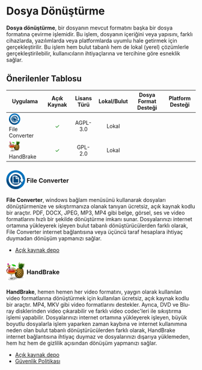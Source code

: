 <!-- NOTLAR
 - Bu kategoride lokal ve bulut tabanlı uygulamalar ayrı ayrı eklenebilir- tek bir tabloda belirtilebilir ancak lokal ve bulut tabanlı uygulamaların farkı anlatılmalıdır.
 - Tablo eklemeyi unutmayın
 - Uygun görseller eklemeyi unutmayın.
 - İçerik kuralları ve ekleme yapmak sayfalarını ziyaret edebilirsiniz -->

# Dosya Dönüştürme

**Dosya dönüştürme**, bir dosyanın mevcut formatını başka bir dosya formatına çevirme işlemidir. Bu işlem, dosyanın içeriğini veya yapısını, farklı cihazlarda, yazılımlarda veya platformlarda uyumlu hale getirmek için gerçekleştirilir. Bu işlem hem bulut tabanlı hem de lokal (yerel) çözümlerle gerçekleştirilebilir, kullanıcıların ihtiyaçlarına ve tercihine göre esneklik sağlar.

## Önerilenler Tablosu

| Uygulama | Açık Kaynak | Lisans Türü | Lokal/Bulut | Dosya Format Desteği | Platform Desteği |
|----------|:-----------:|:-----------:|:-----------:|:--------------------:|:----------------:|
| <span style="display: inline-block; vertical-align: middle;"><img src="docs/images/fileconverter-icon.png" alt="fileconverter" style="width: 30px; height: 30px;"> </span> <span style="display: inline-block; vertical-align: middle;"> File Converter </span> | <span style="color: green;">✓</span> | AGPL-3.0 | Lokal | <i class="fa-solid fa-music"></i> <i class="fa-solid fa-video"></i> <i class="fa-solid fa-image"></i> <i class="fa-solid fa-file"></i> | <i class="fa-brands fa-windows"></i> |
| <span style="display: inline-block; vertical-align: middle;"><img src="docs/images/handbrake-icon.png" alt="handbrake" style="width: 30px; height: 30px;"> </span> <span style="display: inline-block; vertical-align: middle;"> HandBrake </span> | <span style="color: green;">✓</span> | GPL-2.0 | Lokal | <i class="fa-solid fa-video"></i> | <i class="fa-brands fa-windows"></i> <i class="fa-brands fa-apple"></i> <i class="fa-brands fa-linux"></i> |

### <span style="display: inline-block; vertical-align: middle;"><img src="docs/images/fileconverter-icon.png" alt="fileconverter" style="width: 50px; height: 50px;"> </span> <span style="display: inline-block; vertical-align: middle;"> File Converter

**File Converter**, windows bağlam menüsünü kullanarak dosyaları dönüştürmenize ve sıkıştırmanıza olanak tanıyan ücretsiz, açık kaynak kodlu bir araçtır. PDF, DOCX, JPEG, MP3, MP4 gibi belge, görsel, ses ve video formatlarını hızlı bir şekilde dönüştürme imkanı sunar. Dosyalarınızı internet ortamına yükleyerek işleyen bulut tabanlı dönüştürücülerden farklı olarak, File Converter internet bağlantısına veya üçüncü taraf hesaplara ihtiyaç duymadan dönüşüm yapmanızı sağlar.

- [Açık kaynak depo](https://github.com/Tichau/FileConverter)

### <span style="display: inline-block; vertical-align: middle;"><img src="docs/images/handbrake-icon.png" alt="handbrake" style="width: 50px; height: 50px;"> </span> <span style="display: inline-block; vertical-align: middle;"> HandBrake

**HandBrake**, hemen hemen her video formatını, yaygın olarak kullanılan video formatlarına dönüştürmek için kullanılan ücretsiz, açık kaynak kodlu bir araçtır. MP4, MKV gibi video formatlarını destekler. Ayrıca, DVD ve Blu-ray disklerinden video çıkarabilir ve farklı video codec'leri ile sıkıştırma işlemi yapabilir. Dosyalarınızı internet ortamına yükleyerek işleyen, büyük boyutlu dosyalarla işlem yaparken zaman kaybına ve internet kullanımına neden olan bulut tabanlı dönüştürücülerden farklı olarak, HandBrake internet bağlantısına ihtiyaç duymaz ve dosyalarınızı dışarıya yüklemeden, hem hız hem de gizlilik açısından dönüşüm yapmanızı sağlar.

- [Açık kaynak depo](https://github.com/HandBrake/HandBrake)
- [Güvenlik Politikası](https://github.com/HandBrake/HandBrake/blob/master/SECURITY.md)
  